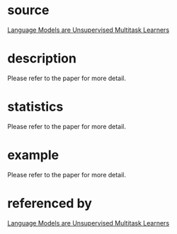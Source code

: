 # source
[Language Models are Unsupervised Multitask Learners](https://d4mucfpksywv.cloudfront.net/better-language-models/language-models.pdf)
# description
Please refer to the paper for more detail.
# statistics
Please refer to the paper for more detail.
# example
Please refer to the paper for more detail.
# referenced by
[Language Models are Unsupervised Multitask Learners](https://d4mucfpksywv.cloudfront.net/better-language-models/language-models.pdf)
